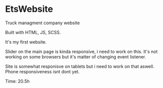 # EtsWebsite
Truck managment company website

Built with HTML, JS, SCSS.

It's my first website.

Slider on the main page is kinda responsive, i need to work on this. It's not working on some browsers but it's matter of changing event listener.

Site is somewhat responisve on tablets but i need to work on that aswell. Phone responsiveness isnt dont yet.

Time: 20.5h

